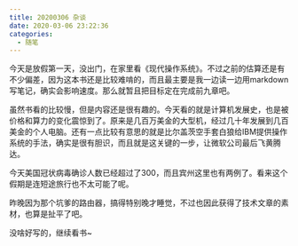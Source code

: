 ```yaml
---
title: 20200306 杂谈
date: 2020-03-06 23:22:36
categories:
  - 随笔
---
```

今天是放假第一天，没出门，在家里看《现代操作系统》。不过之前的估算还是有不少偏差，因为这本书还是比较难啃的，而且最主要是我一边读一边用markdown写笔记，确实会影响速度。那么就暂且把目标定在完成前九章吧。

虽然书看的比较慢，但是内容还是很有趣的。今天看的就是计算机发展史，也是被价格和算力的变化震惊到了。原来是几百万美金的大型机，经过几十年发展到几百美金的个人电脑。还有一点比较有意思的就是比尔盖茨空手套白狼给IBM提供操作系统的手法，确实是很有胆识，而且就是这关键的一步，让微软公司最后飞黄腾达。

今天美国冠状病毒确诊人数已经超过了300，而且宾州这里也有两例了。看来这个假期是连短途旅行也不太可能了呢。

昨晚因为那个坑爹的路由器，搞得特别晚才睡觉，不过也因此获得了技术文章的素材，也算是扯平了吧。

没啥好写的，继续看书~